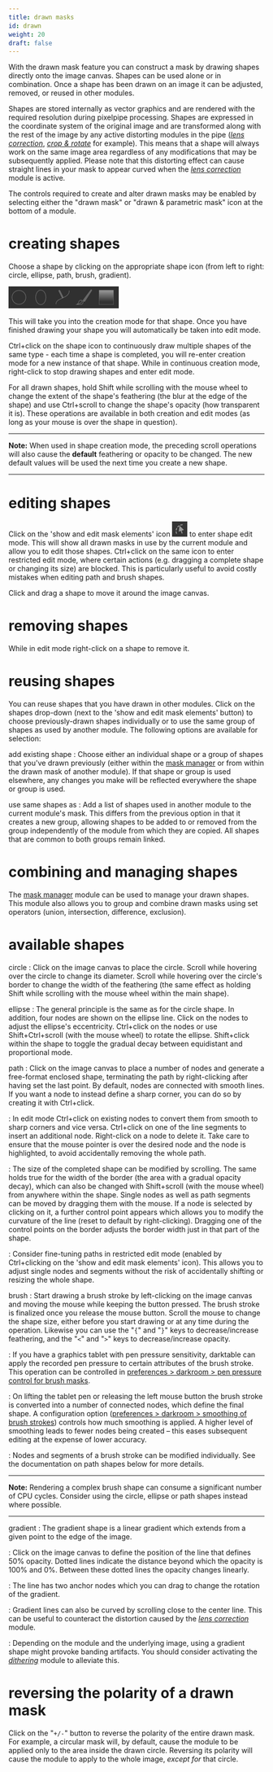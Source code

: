 ```yaml
---
title: drawn masks
id: drawn
weight: 20
draft: false
---
```


With the drawn mask feature you can construct a mask by drawing shapes directly onto the image canvas. Shapes can be used alone or in combination. Once a shape has been drawn on an image it can be adjusted, removed, or reused in other modules.

Shapes are stored internally as vector graphics and are rendered with the required resolution during pixelpipe processing. Shapes are expressed in the coordinate system of the original image and are transformed along with the rest of the image by any active distorting modules in the pipe ([_lens correction_](../../../module-reference/processing-modules/lens-correction.md), [_crop & rotate_](../../../module-reference/processing-modules/crop-rotate.md) for example). This means that a shape will always work on the same image area regardless of any modifications that may be subsequently applied.  Please note that this distorting effect can cause straight lines in your mask to appear curved when the [_lens correction_](../../../module-reference/processing-modules/lens-correction.md) module is active.

The controls required to create and alter drawn masks may be enabled by selecting either the "drawn mask" or "drawn & parametric mask" icon at the bottom of a module.

# creating shapes

Choose a shape by clicking on the appropriate shape icon (from left to right: circle, ellipse, path, brush, gradient).

![shape icons](./drawn/shape-icons.png)

This will take you into the creation mode for that shape. Once you have finished drawing your shape you will automatically be taken into edit mode. 

Ctrl+click on the shape icon to continuously draw multiple shapes of the same type - each time a shape is completed, you will re-enter creation mode for a new instance of that shape. While in continuous creation mode, right-click to stop drawing shapes and enter edit mode.

For all drawn shapes, hold Shift while scrolling with the mouse wheel to change the extent of the shape's feathering (the blur at the edge of the shape) and use Ctrl+scroll to change the shape's opacity (how transparent it is). These operations are available in both creation and edit modes (as long as your mouse is over the shape in question).

---

**Note:** When used in shape creation mode, the preceding scroll operations will also cause the **default** feathering or opacity to be changed. The new default values will be used the next time you create a new shape.

---

# editing shapes

Click on the 'show and edit mask elements' icon ![show-and-edit-masks-icon](./drawn/shape-edit.png#icon) to enter shape edit mode. This will show all drawn masks in use by the current module and allow you to edit those shapes. Ctrl+click on the same icon to enter restricted edit mode, where certain actions (e.g. dragging a complete shape or changing its size) are blocked. This is particularly useful to avoid costly mistakes when editing path and brush shapes.

Click and drag a shape to move it around the image canvas.

# removing shapes

While in edit mode right-click on a shape to remove it.

# reusing shapes

You can reuse shapes that you have drawn in other modules. Click on the shapes drop-down (next to the 'show and edit mask elements' button) to choose previously-drawn shapes individually or to use the same group of shapes as used by another module. The following options are available for selection:

add existing shape
: Choose either an individual shape or a group of shapes that you've drawn previously (either within the [mask manager](../../../module-reference/utility-modules/darkroom/mask-manager.md) or from within the drawn mask of another module). If that shape or group is used elsewhere, any changes you make will be reflected everywhere the shape or group is used.

use same shapes as
: Add a list of shapes used in another module to the current module's mask. This differs from the previous option in that it creates a new group, allowing shapes to be added to or removed from the group independently of the module from which they are copied. All shapes that are common to both groups remain linked.

# combining and managing shapes

The [mask manager](../../../module-reference/utility-modules/darkroom/mask-manager.md) module can be used to manage your drawn shapes. This module also allows you to group and combine drawn masks using set operators (union, intersection, difference, exclusion).

# available shapes

circle
: Click on the image canvas to place the circle. Scroll while hovering over the circle to change its diameter. Scroll while hovering over the circle's border to change the width of the feathering (the same effect as holding Shift while scrolling with the mouse wheel within the main shape).

ellipse
: The general principle is the same as for the circle shape. In addition, four nodes are shown on the ellipse line. Click on the nodes to adjust the ellipse's eccentricity. Ctrl+click on the nodes or use Shift+Ctrl+scroll (with the mouse wheel) to rotate the ellipse. Shift+click within the shape to toggle the gradual decay between equidistant and proportional mode.

path
: Click on the image canvas to place a number of nodes and generate a free-format enclosed shape, terminating the path by right-clicking after having set the last point. By default, nodes are connected with smooth lines. If you want a node to instead define a sharp corner, you can do so by creating it with Ctrl+click.

: In edit mode Ctrl+click on existing nodes to convert them from smooth to sharp corners and vice versa. Ctrl+click on one of the line segments to insert an additional node. Right-click on a node to delete it. Take care to ensure that the mouse pointer is over the desired node and the node is highlighted, to avoid accidentally removing the whole path.

: The size of the completed shape can be modified by scrolling. The same holds true for the width of the border (the area with a gradual opacity decay), which can also be changed with Shift+scroll (with the mouse wheel) from anywhere within the shape. Single nodes as well as path segments can be moved by dragging them with the mouse. If a node is selected by clicking on it, a further control point appears which allows you to modify the curvature of the line (reset to default by right-clicking). Dragging one of the control points on the border adjusts the border width just in that part of the shape.

: Consider fine-tuning paths in restricted edit mode (enabled by Ctrl+clicking on the 'show and edit mask elements' icon). This allows you to adjust single nodes and segments without the risk of accidentally shifting or resizing the whole shape. 

brush
: Start drawing a brush stroke by left-clicking on the image canvas and moving the mouse while keeping the button pressed. The brush stroke is finalized once you release the mouse button. Scroll the mouse to change the shape size, either before you start drawing or at any time during the operation. Likewise you can use the "`{`" and "`}`" keys to decrease/increase feathering, and the "`<`" and "`>`" keys to decrease/increase opacity.

: If you have a graphics tablet with pen pressure sensitivity, darktable can apply the recorded pen pressure to certain attributes of the brush stroke. This operation can be controlled in [preferences > darkroom > pen pressure control for brush masks](../../../preferences-settings/darkroom.md).

: On lifting the tablet pen or releasing the left mouse button the brush stroke is converted into a number of connected nodes, which define the final shape. A configuration option ([preferences > darkroom > smoothing of brush strokes](../../../preferences-settings/darkroom.md)) controls how much smoothing is applied. A higher level of smoothing leads to fewer nodes being created – this eases subsequent editing at the expense of lower accuracy.

: Nodes and segments of a brush stroke can be modified individually. See the documentation on path shapes below for more details.

---

**Note:** Rendering a complex brush shape can consume a significant number of CPU cycles. Consider using the circle, ellipse or path shapes instead where possible.

---

gradient
: The gradient shape is a linear gradient which extends from a given point to the edge of the image.

: Click on the image canvas to define the position of the line that defines 50% opacity. Dotted lines indicate the distance beyond which the opacity is 100% and 0%. Between these dotted lines the opacity changes linearly. 

: The line has two anchor nodes which you can drag to change the rotation of the gradient.

: Gradient lines can also be curved by scrolling close to the center line. This can be useful to counteract the distortion caused by the [_lens correction_](../../../module-reference/processing-modules/lens-correction.md) module. 

: Depending on the module and the underlying image, using a gradient shape might provoke banding artifacts. You should consider activating the [_dithering_](../../../module-reference/processing-modules/dithering.md) module to alleviate this.

# reversing the polarity of a drawn mask 

Click on the "`+/-`" button to reverse the polarity of the entire drawn mask. For example, a circular mask will, by default, cause the module to be applied only to the area inside the drawn circle. Reversing its polarity will cause the module to apply to the whole image, _except for_ that circle.

